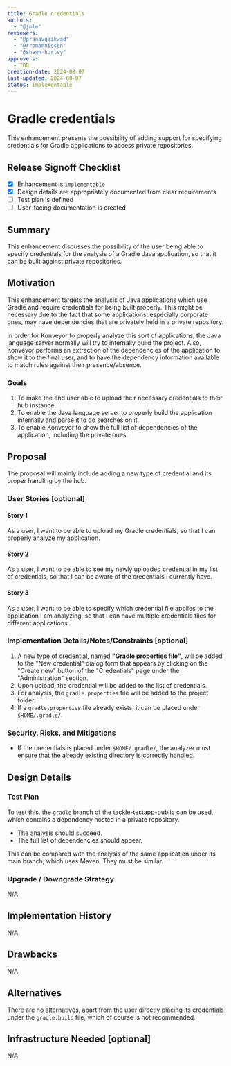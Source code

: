 ```yaml
---
title: Gradle credentials
authors:
  - "@jmle"
reviewers:
  - "@pranavgaikwad"
  - "@rromannissen"
  - "@shawn-hurley"
approvers:
  - TBD
creation-date: 2024-08-07
last-updated: 2024-08-07
status: implementable
---
```


# Gradle credentials
This enhancement presents the possibility of adding support for specifying credentials for Gradle applications
to access private repositories.


## Release Signoff Checklist
- [x] Enhancement is `implementable`
- [x] Design details are appropriately documented from clear requirements
- [ ] Test plan is defined
- [ ] User-facing documentation is created

## Summary
This enhancement discusses the possibility of the user being able to specify credentials for the analysis of a
Gradle Java application, so that it can be built against private repositories.

## Motivation
This enhancement targets the analysis of Java applications which use Gradle and require credentials for being
built properly. This might be necessary due to the fact that some applications, especially corporate ones,
may have dependencies that are privately held in a private repository.

In order for Konveyor to properly analyze this sort of applications, the Java language server normally will try
to internally build the project. Also, Konveyor performs an extraction of the dependencies of the application
to show it to the final user, and to have the dependency information available to match rules against their
presence/absence.

### Goals
1. To make the end user able to upload their necessary credentials to their hub instance.
2. To enable the Java language server to properly build the application internally and parse it to do searches on it.
3. To enable Konveyor to show the full list of dependencies of the application, including the private ones.

## Proposal
The proposal will mainly include adding a new type of credential and its proper handling by the hub.

### User Stories [optional]

#### Story 1
As a user, I want to be able to upload my Gradle credentials, so that I can properly analyze my application.

#### Story 2
As a user, I want to be able to see my newly uploaded credential in my list of credentials, so that I can be aware
of the credentials I currently have.

#### Story 3
As a user, I want to be able to specify which credential file applies to the application I am analyzing, so that
I can have multiple credentials files for different applications.


### Implementation Details/Notes/Constraints [optional]
1. A new type of credential, named **"Gradle properties file"**, will be added to the "New credential" dialog form
that appears by clicking on the "Create new" button of the "Credentials" page under the "Administration" section.
2. Upon upload, the credential will be added to the list of credentials.
3. For analysis, the `gradle.properties` file will be added to the project folder.
4. If a `gradle.properties` file already exists, it can be placed under `$HOME/.gradle/`.


### Security, Risks, and Mitigations
- If the credentials is placed under `$HOME/.gradle/`, the analyzer must ensure that the already existing directory is
correctly handled.


## Design Details

### Test Plan
To test this, the `gradle` branch of the [tackle-testapp-public](https://github.com/konveyor/tackle-testapp-public/tree/gradle) can be used, which contains a dependency hosted in a private repository.
- The analysis should succeed.
- The full list of dependencies should appear.

This can be compared with the analysis of the same application under its main branch, which uses Maven. They must be similar.


### Upgrade / Downgrade Strategy
N/A

## Implementation History
N/A

## Drawbacks
N/A

## Alternatives
There are no alternatives, apart from the user directly placing its credentials under the `gradle.build` file, which
of course is not recommended.

## Infrastructure Needed [optional]
N/A
